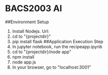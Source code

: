 # BACS2003 AI

##Environment Setup
  1. Install Nodejs. Url:
  2. cd to "{projectdir}"
  3. pip install flask
##Application Execution Step
  1. In jupyter notebook, run the recipeapp.ipynb
  2. cd to "{projectdir}/node app"
  3. npm install
  4. node app.js
  5. In your browser, go to "localhost:3001"
